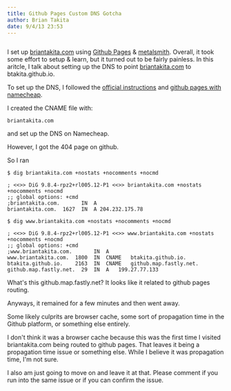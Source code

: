 ```yaml
---
title: Github Pages Custom DNS Gotcha
author: Brian Takita
date: 9/4/13 23:53
---
```


```js exec frontmatter
```

I set up <a href="http://briantakita.com" target="_blank">briantakita.com</a> using <a href="http://pages.github.com/" target="_blank">Github Pages</a> & <a href="http://www.metalsmith.io/" target="_blank">metalsmith</a>. Overall, it took some effort to setup & learn, but it turned out to be fairly painless. In this aritcle, I talk about setting up the DNS to point <a href="http://briantakita.com" target="_blank">briantakita.com</a> to btakita.github.io.

<!--more-->

To set up the DNS, I followed the <a href="https://help.github.com/articles/setting-up-a-custom-domain-with-pages" target="_blank">official instructions</a> and <a href="http://davidensinger.com/2013/03/setting-the-dns-for-github-pages-on-namecheap/" target="_blank">github pages with namecheap</a>.

I created the CNAME file with:

```shell
briantakita.com
```

and set up the DNS on Namecheap.

However, I got the 404 page on github.

So I ran

```shell
$ dig briantakita.com +nostats +nocomments +nocmd

; <<>> DiG 9.8.4-rpz2+rl005.12-P1 <<>> briantakita.com +nostats +nocomments +nocmd
;; global options: +cmd
;briantakita.com.       IN  A
briantakita.com.  1627  IN  A 204.232.175.78

$ dig www.briantakita.com +nostats +nocomments +nocmd

; <<>> DiG 9.8.4-rpz2+rl005.12-P1 <<>> www.briantakita.com +nostats +nocomments +nocmd
;; global options: +cmd
;www.briantakita.com.       IN  A
www.briantakita.com.  1800  IN  CNAME	btakita.github.io.
btakita.github.io.    2163  IN  CNAME	github.map.fastly.net.
github.map.fastly.net.  29  IN  A	199.27.77.133
```

What's this github.map.fastly.net? It looks like it related to github pages routing.

Anyways, it remained for a few minutes and then went away.

Some likely culprits are browser cache, some sort of propagation time in the Github platform, or something else entirely.

I don't think it was a browser cache because this was the first time I visited briantakita.com being routed to github pages. That leaves it being a propagation time issue or something else. While I believe it was propagation time, I'm not sure.

I also am just going to move on and leave it at that. Please comment if you run into the same issue or if you can confirm the issue.
